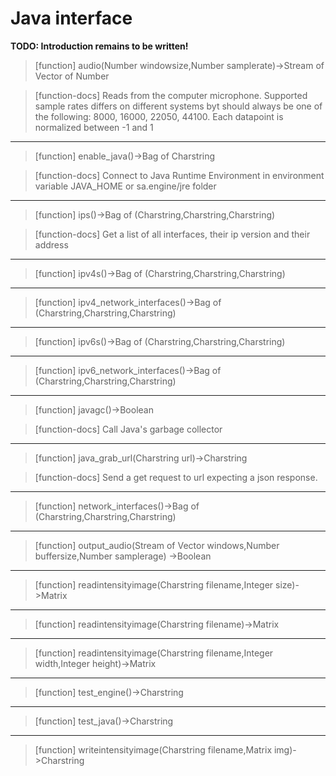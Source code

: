 # Java interface
**TODO: Introduction remains to be written!**
> [function]
> audio(Number windowsize,Number samplerate)->Stream of Vector of Number

> [function-docs]
> Reads from the computer microphone. Supported sample rates differs on 
>      different systems byt should always be one of the following: 
>      8000, 16000, 22050, 44100. 
>      Each datapoint is normalized between -1 and 1 



___

> [function]
> enable_java()->Bag of Charstring

> [function-docs]
> Connect to Java Runtime Environment in environment variable JAVA_HOME or
>      sa.engine/jre folder 



___

> [function]
> ips()->Bag of (Charstring,Charstring,Charstring)

> [function-docs]
> Get a list of all interfaces, their ip version and their address 



___

> [function]
> ipv4s()->Bag of (Charstring,Charstring,Charstring)



___

> [function]
> ipv4_network_interfaces()->Bag of (Charstring,Charstring,Charstring)



___

> [function]
> ipv6s()->Bag of (Charstring,Charstring,Charstring)



___

> [function]
> ipv6_network_interfaces()->Bag of (Charstring,Charstring,Charstring)



___

> [function]
> javagc()->Boolean

> [function-docs]
> Call Java's garbage collector 



___

> [function]
> java_grab_url(Charstring url)->Charstring

> [function-docs]
> Send a get request to url expecting a json response.



___

> [function]
> network_interfaces()->Bag of (Charstring,Charstring,Charstring)



___

> [function]
> output_audio(Stream of Vector windows,Number buffersize,Number samplerage)
            ->Boolean



___

> [function]
> readintensityimage(Charstring filename,Integer size)->Matrix



___

> [function]
> readintensityimage(Charstring filename)->Matrix



___

> [function]
> readintensityimage(Charstring filename,Integer width,Integer height)->Matrix



___

> [function]
> test_engine()->Charstring



___

> [function]
> test_java()->Charstring



___

> [function]
> writeintensityimage(Charstring filename,Matrix img)->Charstring


